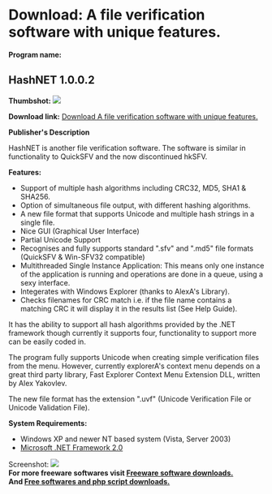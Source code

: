 # Download: A file verification software with unique features.

**Program name:**

## HashNET 1.0.0.2

  
**Thumbshot:** ![](http://www.freewarefiles.com/screenshot/hashnet10_md.gif)   
  
**Download link:** [Download A file verification software with unique features.](http://freesoftwares.boysofts.com/HashNET_program_42632.html)  
  


**Publisher's Description**  
  


HashNET is another file verification software. The software is similar in functionality to QuickSFV and the now discontinued hkSFV. 

**Features:**

  * Support of multiple hash algorithms including CRC32, MD5, SHA1 & SHA256. 
  * Option of simultaneous file output, with different hashing algorithms. 
  * A new file format that supports Unicode and multiple hash strings in a single file. 
  * Nice GUI (Graphical User Interface) 
  * Partial Unicode Support 
  * Recognises and fully supports standard ".sfv" and ".md5" file formats (QuickSFV & Win-SFV32 compatible) 
  * Multithreaded Single Instance Application: This means only one instance of the application is running and operations are done in a queue, using a sexy interface. 
  * Integerates with Windows Explorer (thanks to AlexA's Library). 
  * Checks filenames for CRC match i.e. if the file name contains a matching CRC it will display it in the results list (See Help Guide). 

It has the ability to support all hash algorithms provided by the .NET framework though currently it supports four, functionality to support more can be easily coded in.

The program fully supports Unicode when creating simple verification files from the menu. However, currently explorerA's context menu depends on a great third party library, Fast Explorer Context Menu Extension DLL, written by Alex Yakovlev.

The new file format has the extension ".uvf" (Unicode Verification File or Unicode Validation File).

**System Requirements:**

  * Windows XP and newer NT based system (Vista, Server 2003) 
  * [Microsoft .NET Framework 2.0](http://www.freewarefiles.com/Microsoft-NET-Framework-x-Final_program_16026.html)

  
  
Screenshot: ![](http://www.freewarefiles.com/screenshot/hashnet10.gif)   
**For more freeware softwares visit [Freeware software downloads.](http://freesoftwares.boysofts.com/)**   
**And [Free softwares and php script downloads.](http://www.boysofts.com/)**
